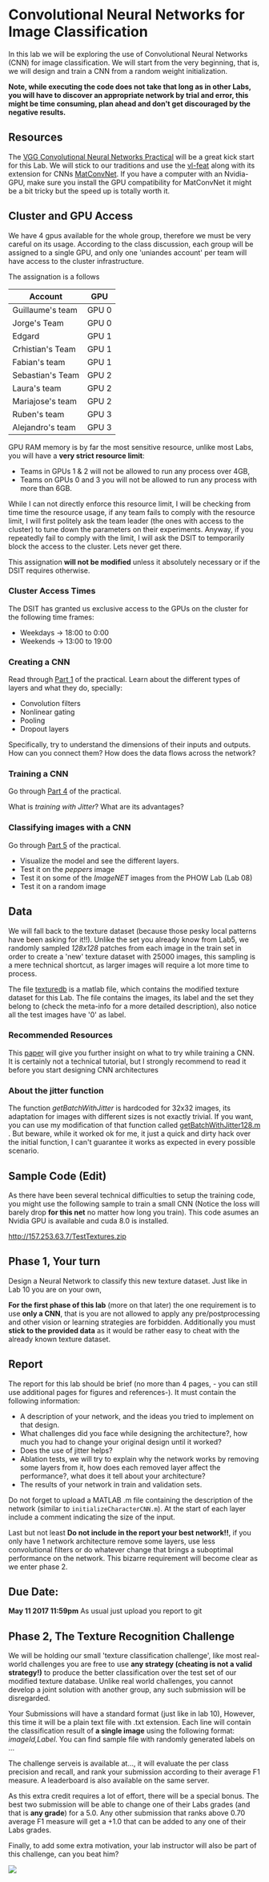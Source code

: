 # Convolutional Neural Networks for Image Classification
In this lab we will be exploring the use of Convolutional Neural Networks (CNN) for image classification. We will start from the very beginning, that is, we will design and train a CNN from a random weight initialization.

**Note, while executing the code does not take that long as in other Labs, you will have to discover an appropriate network by trial and error, this might be time consuming, plan ahead and don't get discouraged by the negative results.**

## Resources
The [VGG Convolutional Neural Networks Practical](http://www.robots.ox.ac.uk/~vgg/practicals/cnn/index.html) will be a great kick start for this Lab. We will stick to our traditions and use the [vl-feat](http://www.vlfeat.org/matlab/matlab.html) along with its extension for CNNs [MatConvNet](http://www.vlfeat.org/matconvnet/functions/). If you have a computer with an Nvidia-GPU, make sure you install the GPU compatibility for MatConvNet it might be a bit tricky but the speed up is totally worth it.

## Cluster and GPU Access 

We have 4 gpus available for the whole group, therefore we must be very careful on its usage. According to the class discussion, each group will be assigned to a single GPU, and only one 'uniandes account' per team will have access to the cluster infrastructure.

The assignation is a follows 


 Account | GPU 
 --- | --- 
Guillaume's team | GPU 0
 Jorge's Team | GPU 0
 Edgard | GPU 1
 Crhistian's Team | GPU 1
 Fabian's team | GPU 1 
 Sebastian's Team | GPU 2
 Laura's team | GPU 2
 Mariajose's team | GPU 2 
 Ruben's team | GPU 3 
 Alejandro's team | GPU 3
 

GPU RAM memory is by far the most sensitive resource, unlike most Labs,  you will have a **very strict resource limit**:
- Teams in GPUs 1 & 2 will not be allowed to run any process over 4GB, 
- Teams on GPUs 0 and 3 you will not be allowed to run any process with more than 6GB. 

While I  can not directly enforce this resource limit, I will be checking from time time the resource usage, if any team fails to comply with the resource limit, I will first politely ask the team leader (the ones with access to the cluster) to tune down the parameters on their experiments. Anyway, if  you repeatedly fail to comply with the limit, I will ask the DSIT to temporarily block the access to the cluster. Lets never get there.

This assignation **will not be modified** unless it absolutely necessary or if the DSIT requires otherwise.

### Cluster Access Times

The DSIT has granted us exclusive access to the GPUs on the cluster for the following time frames:

- Weekdays -> 18:00  to 0:00
- Weekends -> 13:00  to 19:00


### Creating a CNN
Read through [Part 1](http://www.robots.ox.ac.uk/~vgg/practicals/cnn/index.html#part1) of the practical.
Learn about the different types of layers and what they do, specially:

- Convolution filters
- Nonlinear gating
- Pooling
- Dropout layers

Specifically, try to understand the dimensions of their inputs and outputs. How can you connect them? How does the data flows across the network?

### Training a CNN

Go through [Part 4](http://www.robots.ox.ac.uk/~vgg/practicals/cnn/index.html#part-4-learning-a-character-cnn) of the practical.

What is *training with Jitter*?
What are its advantages?

### Classifying images with a CNN

Go through [Part 5](http://www.robots.ox.ac.uk/~vgg/practicals/cnn/index.html#part-5-using-pretrained-models) of the practical.

- Visualize the model and see the different layers.
- Test it on the *peppers* image
- Test it on some of the *ImageNET* images from the PHOW Lab (Lab 08)
- Test it on a random image

## Data

We will fall back to the texture dataset (because those pesky local patterns have been asking for it!!). Unlike the set you already know from Lab5, we randomly sampled *128x128* patches from each image in the train set in order to create a 'new' texture dataset with 25000 images, this sampling is a mere technical shortcut, as larger images will require a lot more time to process.

The file [texturedb](http://157.253.63.7/texturesPublic) is a matlab file, which contains the modified texture dataset for this Lab. The file contains the images, its label and the set they belong to (check the meta-info for a more detailed description), also notice all the test images have '0' as label.

### Recommended Resources
This [paper](https://arxiv.org/abs/1407.1610) will give you further insight on what to try while training a CNN. It is certainly not a technical tutorial, but I strongly recommend to read it before you start designing CNN architectures

### About the jitter function
The function *getBatchWithJitter* is hardcoded for 32x32 images, its adaptation for images with different sizes is not exactly trivial. If you want, you can use my modification of that function called [getBatchWithJitter128.m](getBatchWithJitter128.m) . But beware, while it worked ok for me, it just a quick and dirty hack over the initial function, I can't guarantee it works as expected in every possible scenario.

## Sample Code (Edit)

As there have been several technical difficulties to setup the training code, you might use the following sample to train a small CNN (Notice the loss will barely drop **for this net** no matter how long you train). This code asumes an Nvidia GPU is available and cuda 8.0 is installed.

http://157.253.63.7/TestTextures.zip

## Phase 1, Your turn

Design a Neural Network to classify this new texture dataset. Just like in Lab 10 you are on your own, 

**For the first phase of this lab** (more on that later) the one requirement is to use **only a CNN**, that is you are not allowed to apply any pre/postprocessing and other vision or learning strategies are forbidden. Additionally you must **stick to the provided data** as it would be rather easy to cheat with the already known texture dataset.

## Report
The report for this lab should be brief (no more than 4 pages, - you can still use additional pages for figures and references-). It must contain the following information:

- A description of your network, and the ideas you tried to implement on that design.
- What challenges did you face while designing the architecture?, how much you had to change your original design until it worked?
- Does the use of jitter helps?
- Ablation tests, we will try to explain why the network works by removing some layers from it, how does each removed layer affect the performance?, what does it tell about your architecture?
- The results of your network in train and validation sets.

Do not forget to upload a MATLAB .m file containing the description of the network (similar to ``initializeCharacterCNN.m``). At the start of each layer include a comment indicating the size of the input.

Last but not least **Do not include in the report your best network!!**, if you only have 1 network architecture remove some layers, use less convolutional filters or do whatever change that brings a suboptimal performance on the network. This bizarre requirement will become clear as we enter phase 2.


## Due Date:
**May 11 2017 11:59pm** As usual just upload you report to git

## Phase 2, The Texture Recognition Challenge 
We will be holding our small 'texture classification challenge', like most real-world challenges you are free to use **any strategy (cheating is not a valid strategy!)** to produce the better classification over the test set of our modified texture database. Unlike real world challenges, you cannot develop a joint solution with another group, any such submission will be disregarded. 

Your Submissions will have a standard format (just like in lab 10), However, this time it will be a plain text file with .txt extension. Each line will contain the classification result of **a single image** using the following format: *imageId,Label*. You can find sample file with randomly generated labels on ...

The challenge serveis is available at..., it will evaluate the per class precision and recall, and rank your submission according to their average F1 measure. A leaderboard is also available on the same server. 

As this extra credit requires a lot of effort, there will be a special bonus. The best two submission will be able to change one of their Labs grades (and that is **any grade**) for a 5.0. Any other submission that ranks above 0.70 average F1 measure will get a +1.0 that can be added to any one of their Labs grades. 

Finally, to add some extra motivation, your lab instructor will also be part of this challenge, can you beat him?

![](https://media.giphy.com/media/26BRzQS5HXcEWM7du/giphy.gif)


